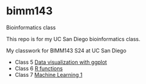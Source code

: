 # bimm143
Bioinformatics class

This repo is for my UC San Diego bioinformatics class.

My classwork for BIMM143 S24 at UC San Diego

- Class 5 [Data visualization with ggplot](https://github.com/a1vasque/bimm143/blob/main/classs05%20copy/class05.qmd)
- Class 6 [R functions](https://github.com/a1vasque/bimm143/blob/main/class06%20copy/Class06.qmd)
- Class 7 [Machine Learning 1](https://github.com/a1vasque/bimm143/blob/main/class07%20copy/Class07.qmd)
